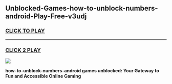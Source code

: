
## Unblocked-Games-how-to-unblock-numbers-android-Play-Free-v3udj
<h3>
<a href="https://premium76.site?title=how-to-unblock-numbers-android&ref=12A">CLICK TO PLAY</a></h3>
<hr>

<h3>
<a href="https://premium76.site?title=how-to-unblock-numbers-android&ref=12A">CLICK 2 PLAY</a>
  
</h3>

<a href="https://premium76.site?title=how-to-unblock-numbers-android&ref=12A"><img src="https://clearcache.store/games.png"></a>


**how-to-unblock-numbers-android games unblocked: Your Gateway to Fun and Accessible Online Gaming**
